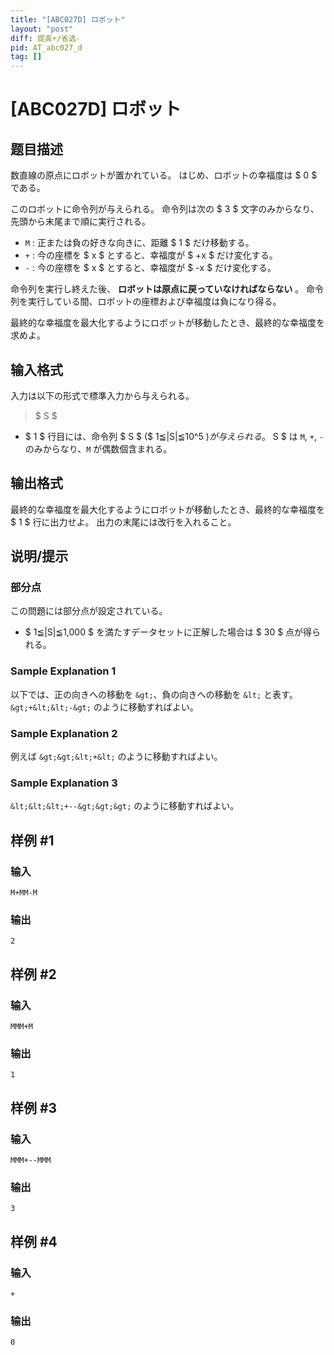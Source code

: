 ```yaml
---
title: "[ABC027D] ロボット"
layout: "post"
diff: 提高+/省选-
pid: AT_abc027_d
tag: []
---
```


# [ABC027D] ロボット

## 题目描述

[problemUrl]: https://atcoder.jp/contests/abc027/tasks/abc027_d

数直線の原点にロボットが置かれている。 はじめ、ロボットの幸福度は $ 0 $ である。

このロボットに命令列が与えられる。 命令列は次の $ 3 $ 文字のみからなり、先頭から末尾まで順に実行される。

- `M` : 正または負の好きな向きに、距離 $ 1 $ だけ移動する。
- `+` : 今の座標を $ x $ とすると、幸福度が $ +x $ だけ変化する。
- `-` : 今の座標を $ x $ とすると、幸福度が $ -x $ だけ変化する。

 命令列を実行し終えた後、 **ロボットは原点に戻っていなければならない** 。 命令列を実行している間、ロボットの座標および幸福度は負になり得る。

最終的な幸福度を最大化するようにロボットが移動したとき、最終的な幸福度を求めよ。

## 输入格式

入力は以下の形式で標準入力から与えられる。

> $ S $

- $ 1 $ 行目には、命令列 $ S $ ($ 1≦|S|≦10^5 $) が与えられる。$ S $ は `M`, `+`, `-` のみからなり、`M` が偶数個含まれる。

## 输出格式

最終的な幸福度を最大化するようにロボットが移動したとき、最終的な幸福度を $ 1 $ 行に出力せよ。 出力の末尾には改行を入れること。

## 说明/提示

### 部分点

この問題には部分点が設定されている。

- $ 1≦|S|≦1,000 $ を満たすデータセットに正解した場合は $ 30 $ 点が得られる。

### Sample Explanation 1

以下では、正の向きへの移動を `&gt;`、負の向きへの移動を `&lt;` と表す。 `&gt;+&lt;&lt;-&gt;` のように移動すればよい。

### Sample Explanation 2

例えば `&gt;&gt;&lt;+&lt;` のように移動すればよい。

### Sample Explanation 3

`&lt;&lt;&lt;+--&gt;&gt;&gt;` のように移動すればよい。

## 样例 #1

### 输入

```
M+MM-M
```

### 输出

```
2
```

## 样例 #2

### 输入

```
MMM+M
```

### 输出

```
1
```

## 样例 #3

### 输入

```
MMM+--MMM
```

### 输出

```
3
```

## 样例 #4

### 输入

```
+
```

### 输出

```
0
```

